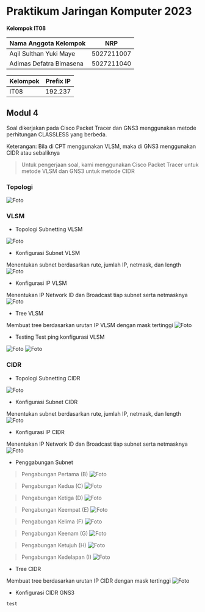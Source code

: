 # Praktikum Jaringan Komputer 2023

**Kelompok IT08**

Nama Anggota Kelompok | NRP
------------------- | --------------		
Aqil Sulthan Yuki Maye | 5027211007
Adimas Defatra Bimasena | 5027211040

 Kelompok | Prefix IP 
----------|-----------
 IT08      | 192.237   

## Modul 4
Soal dikerjakan pada Cisco Packet Tracer dan GNS3 menggunakan metode perhitungan CLASSLESS yang berbeda.

Keterangan: Bila di CPT menggunakan VLSM, maka di GNS3 menggunakan CIDR atau sebaliknya

> Untuk pengerjaan soal, kami menggunakan Cisco Packet Tracer untuk metode VLSM dan GNS3 untuk metode CIDR

### Topologi
![Foto](./img/topologi.png)

### VLSM
- Topologi Subnetting VLSM

![Foto](./img/topologivlsm.png)

- Konfigurasi Subnet VLSM

Menentukan subnet berdasarkan rute, jumlah IP, netmask, dan length
![Foto](./img/subnetvlsm.png)

- Konfigurasi IP VLSM

Menentukan IP Network ID dan Broadcast tiap subnet serta netmasknya
![Foto](./img/ipvlsm.png)

- Tree VLSM

Membuat tree berdasarkan urutan IP VLSM dengan mask tertinggi
![Foto](./img/treevlsm.jpeg)

- Testing
Test ping konfigurasi VLSM

![Foto](./img/testpingvlsm.png)
![Foto](./img/statuspingvlsm.png)

### CIDR
- Topologi Subnetting CIDR

![Foto](./img/topologicidr.png)

- Konfigurasi Subnet CIDR

Menentukan subnet berdasarkan rute, jumlah IP, netmask, dan length
![Foto](./img/subnetcidr.png)

- Konfigurasi IP CIDR

Menentukan IP Network ID dan Broadcast tiap subnet serta netmasknya
![Foto](./img/ipcidr.png)

- Penggabungan Subnet

> Pengabungan Pertama (B)
![Foto](./img/b_cidr.png)

> Pengabungan Kedua (C)
![Foto](./img/c_cidr.png)

> Pengabungan Ketiga (D)
![Foto](./img/d_cidr.png)

> Pengabungan Keempat (E)
![Foto](./img/e_cidr.png)

> Pengabungan Kelima (F)
![Foto](./img/f_cidr.png)

> Pengabungan Keenam (G)
![Foto](./img/g_cidr.png)

> Pengabungan Ketujuh (H)
![Foto](./img/h_cidr.png)

> Pengabungan Kedelapan (I)
![Foto](./img/i_cidr.png)


- Tree CIDR

Membuat tree berdasarkan urutan IP CIDR dengan mask tertinggi
![Foto](./img/treecidr.jpeg)

- Konfigurasi CIDR GNS3
```
test
```





